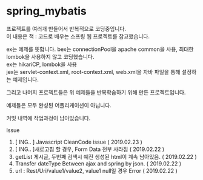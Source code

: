# spring_mybatis

프로젝트를 여러개 만들어서 반복적으로 코딩중입니다.<br/>
이 내용은 책 : 코드로 배우는 스프링 웹 프로젝트를 참고했습니다.

ex는 예제를 뜻합니다.
bex는 connectionPool을 apache common을 사용, 최대한 lombok을 사용하지 않고 코딩했습니다.<br/>
ex는 hikariCP, lombok을 사용<br/>
jex는 servlet-context.xml, root-context.xml, web.xml을 자바 파일을 통해 설정하는 예제입니다.<br/>

그리고 나머지 프로젝트들은 위 예제들을 반복학습하기 위해 만든 프로젝트입니다.

예제들은 모두 완성된 어플리케이션이 아닙니다.

커밋 내역에 작업과정이 남아있습니다.



Issue

1. [ ING.. ] Javascript CleanCode issue ( 2019.02.23 )
2. [ ING.. ]새로고침 할 경우, Form Data 전부 사라짐 ( 2019.02.22 )
3. getList 게시글, 두번째 검색시 예전 생성된 html이 계속 남아있음. ( 2019.02.22 )
4. Transfer dateType Between ajax and spring by json. ( 2019.02.22 )
5. url : Rest/Uri/value1/value2, value1 null일 경우 Error ( 2019.02.22 )

